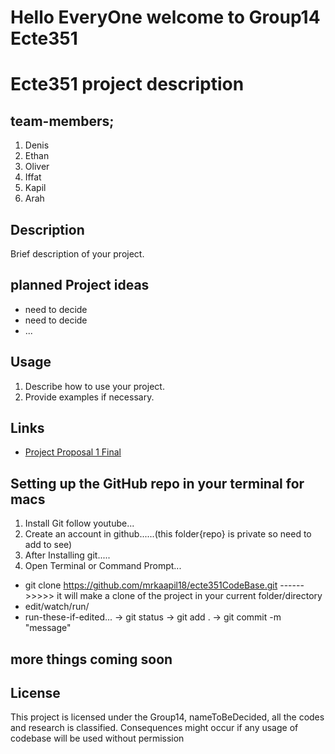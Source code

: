<h1> Hello EveryOne welcome to Group14 Ecte351 </h1>

# Ecte351 project description

## team-members;
1. Denis
2. Ethan
3. Oliver
4. Iffat
5. Kapil
6. Arah


## Description
Brief description of your project.

## planned Project ideas
- need to decide
- need to decide
- ...



## Usage
1. Describe how to use your project.
2. Provide examples if necessary.

## Links

- [Project Proposal 1 Final](https://uowmailedu-my.sharepoint.com/:w:/g/personal/kv471_uowmail_edu_au/EUbzZHSdqh5HoPHxjOkQLcwBAge-qScVO5u0VjXfgzalzA?e=l6gbFL)




## Setting up the GitHub repo in your terminal for macs

1. Install Git follow youtube...
2. Create an account in github......(this folder{repo} is private so need to add to see)
3. After Installing git.....
4. Open Terminal or Command Prompt...
  -  git clone https://github.com/mrkaapil18/ecte351CodeBase.git     ------>>>>> it will make a clone of the project in your current folder/directory
  -  edit/watch/run/
  -  run-these-if-edited...
      -> git status
      -> git add .
      -> git commit -m "message"
## more things coming soon

## License
This project is licensed under the Group14, nameToBeDecided, all the codes and research is classified. Consequences might occur if any usage of codebase will be used without permission
